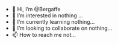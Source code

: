 - 👋 Hi, I’m @Bergaffe
- 👀 I’m interested in nothing ...
- 🌱 I’m currently learning nothing...
- 💞️ I’m looking to collaborate on nothing...
- 📫 How to reach me not...

<!---
Bergaffe/Bergaffe is a ✨ special ✨ repository because its `README.md` (this file) appears on your GitHub profile.
You can click the Preview link to take a look at your changes.
--->

